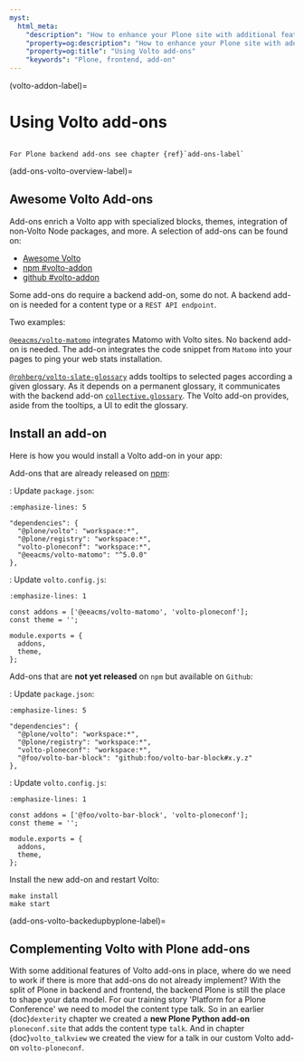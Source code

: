 ```yaml
---
myst:
  html_meta:
    "description": "How to enhance your Plone site with additional features from existing add-ons"
    "property=og:description": "How to enhance your Plone site with additional features from existing add-ons"
    "property=og:title": "Using Volto add-ons"
    "keywords": "Plone, frontend, add-on"
---
```


(volto-addon-label)=

# Using Volto add-ons

````{card} Frontend chapter

For Plone backend add-ons see chapter {ref}`add-ons-label`
````


(add-ons-volto-overview-label)=

## Awesome Volto Add-ons

Add-ons enrich a Volto app with specialized blocks, themes, integration of non-Volto Node packages, and more.
A selection of add-ons can be found on:

- [Awesome Volto](https://github.com/collective/awesome-volto/blob/main/README.md#addons)
- [npm #volto-addon](https://www.npmjs.com/search?q=keywords:volto-addon)
- [github #volto-addon](https://github.com/search?o=desc&q=%23volto-addon&s=&type=Repositories)

Some add-ons do require a backend add-on, some do not.
A backend add-on is needed for a content type or a `REST API endpoint`.

Two examples:

[`@eeacms/volto-matomo`](https://www.npmjs.com/package/@eeacms/volto-matomo) integrates Matomo with Volto sites.
No backend add-on is needed.
The add-on integrates the code snippet from `Matomo` into your pages to ping your web stats installation.

[`@rohberg/volto-slate-glossary`](https://github.com/rohberg/volto-slate-glossary) adds tooltips to selected pages according a given glossary.
As it depends on a permanent glossary, it communicates with the backend add-on [`collective.glossary`](https://pypi.org/project/collective.glossary/).
The Volto add-on provides, aside from the tooltips, a UI to edit the glossary.


## Install an add-on

Here is how you would install a Volto add-on in your app:

Add-ons that are already released on [npm](https://www.npmjs.com):

: Update `package.json`:
  ```{code-block} json
  :emphasize-lines: 5

  "dependencies": {
    "@plone/volto": "workspace:*",
    "@plone/registry": "workspace:*",
    "volto-ploneconf": "workspace:*",
    "@eeacms/volto-matomo": "^5.0.0"
  },
  ```

: Update `volto.config.js`:
  ```{code-block} js
  :emphasize-lines: 1

  const addons = ['@eeacms/volto-matomo', 'volto-ploneconf'];
  const theme = '';

  module.exports = {
    addons,
    theme,
  };
  ```

Add-ons that are **not yet released** on `npm` but available on `Github`:

: Update `package.json`:
  ```{code-block} json
  :emphasize-lines: 5

  "dependencies": {
    "@plone/volto": "workspace:*",
    "@plone/registry": "workspace:*",
    "volto-ploneconf": "workspace:*",
    "@foo/volto-bar-block": "github:foo/volto-bar-block#x.y.z"
  },
  ```

: Update `volto.config.js`:
  ```{code-block} js
  :emphasize-lines: 1

  const addons = ['@foo/volto-bar-block', 'volto-ploneconf'];
  const theme = '';

  module.exports = {
    addons,
    theme,
  };
  ```

Install the new add-on and restart Volto:

```shell
make install
make start
```


(add-ons-volto-backedupbyplone-label)=

## Complementing Volto with Plone add-ons

With some additional features of Volto add-ons in place, where do we need to work if there is more that add-ons do not already implement?
With the split of Plone in backend and frontend, the backend Plone is still the place to shape your data model.
For our training story 'Platform for a Plone Conference' we need to model the content type talk.
So in an earlier {doc}`dexterity` chapter we created a **new Plone Python add-on** `ploneconf.site` that adds the content type `talk`.
And in chapter {doc}`volto_talkview` we created the view for a talk in our custom Volto add-on `volto-ploneconf`.
